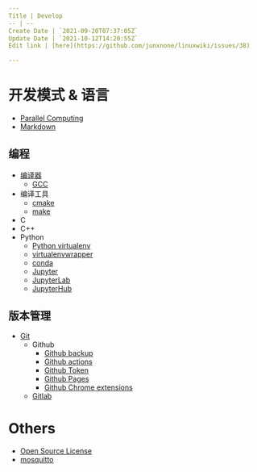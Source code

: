 ```yaml
---
Title | Develop
-- | --
Create Date | `2021-09-20T07:37:05Z`
Update Date | `2021-10-12T14:20:55Z`
Edit link | [here](https://github.com/junxnone/linuxwiki/issues/38)

---
```

# 开发模式 & 语言

- [Parallel Computing](/Parallel_Computing)
- [Markdown](./Markdown)



## 编程
- [编译器](/Compiler)
  - [GCC](/GCC)
- 编译工具
  - [cmake](./cmake)
  - [make](./Make)
- C
- C++
- Python
  - [Python virtualenv](./Python_virtualenv)
  - [virtualenvwrapper](./virtualenvwrapper)
  - [conda](./conda)
  - [Jupyter](./Jupyter)
  - [JupyterLab](./JupyterLab)
  - [JupyterHub](./JupyterHub)

## 版本管理
- [Git](./Git)
  - Github
    - [Github backup](./Github_backup)
    - [Github actions](./Github_actions)
    - [Github Token](./Github_Token)
    - [Github Pages](./Github_Pages)
    - [Github Chrome extensions](./Github_Chrome_extensions)
  - [Gitlab](./Gitlab)

# Others
- [Open Source License](./Open_Source_License)
- [mosquitto](./mosquitto)

